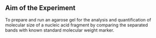 ## Aim of the Experiment

To prepare and run an agarose gel for the analysis and quantification of molecular size of a nucleic acid fragment by comparing the separated bands with known standard molecular weight marker.